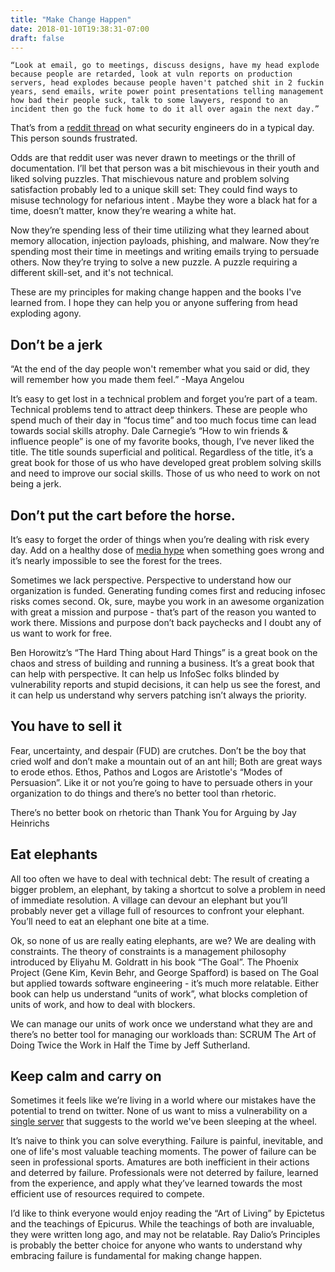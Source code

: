 ```yaml
---
title: "Make Change Happen"
date: 2018-01-10T19:38:31-07:00
draft: false
---
```


	“Look at email, go to meetings, discuss designs, have my head explode because people are retarded, look at vuln reports on production servers, head explodes because people haven't patched shit in 2 fuckin years, send emails, write power point presentations telling management how bad their people suck, talk to some lawyers, respond to an incident then go the fuck home to do it all over again the next day.”

That’s from a [reddit thread](https://www.reddit.com/r/networking/comments/7m9dch/security_engineers_of_reddit_what_does_a_typical/) on what security engineers do in a typical day. This person sounds frustrated.
 
Odds are that reddit user was never drawn to meetings or the thrill of documentation. I’ll bet that person was a bit mischievous in their youth and liked solving puzzles. That mischievous nature and problem solving satisfaction probably led to a unique skill set: They could find ways to misuse technology for nefarious intent . Maybe they wore a black hat for a time, doesn’t matter, know they’re wearing a white hat.
 
Now they’re spending less of their time utilizing what they learned about memory allocation, injection payloads, phishing, and malware. Now they’re spending most their time in meetings and writing emails trying to persuade others. Now they’re trying to solve a new puzzle. 
A puzzle requiring a different skill-set, and it's not technical. 

These are my principles for making change happen and the books I've learned from. I hope they can help you or anyone suffering from head exploding agony. 
 
Don’t be a jerk
-------------------
“At the end of the day people won't remember what you said or did, they will remember how you made them feel.” -Maya Angelou

It’s easy to get lost in a technical problem and forget you’re part of a team. Technical problems tend to attract deep thinkers. These are people who spend much of their day in “focus time” and too much focus time can lead towards social skills atrophy. 
Dale Carnegie’s “How to win friends & influence people” is one of my favorite books, though, I’ve never liked the title. The title sounds superficial and political. Regardless of the title, it’s a great book for those of us who have developed great problem solving skills and need to improve our social skills. Those of us who need to work on not being a jerk.
 
Don’t put the cart before the horse. 
----------------------------------------
It’s easy to forget the order of things when you’re dealing with risk every day. Add on a healthy dose of [media hype](http://www.zdnet.com/article/alteryx-s3-leak-leaves-120m-american-households-exposed/) when something goes wrong and it’s nearly impossible to see the forest for the trees.
 
Sometimes we lack perspective. Perspective to understand how our organization is funded. Generating funding comes first and reducing infosec risks comes second. Ok, sure, maybe you work in an awesome organization with great a mission and purpose - that’s part of the reason you wanted to work there. Missions and purpose don’t back paychecks and I doubt any of us want to work for free. 

Ben Horowitz’s “The Hard Thing about Hard Things” is a great book on the chaos and stress of building and running a business. It’s a great book that can help with perspective. It can help us InfoSec folks blinded by vulnerability reports and stupid decisions, it can help us see the forest, and it can help us understand why servers patching isn’t always the priority.
 
You have to sell it
-----------------------
Fear, uncertainty, and despair (FUD) are crutches. Don’t be the boy that cried wolf and don’t make a mountain out of an ant hill; Both are great ways to erode ethos. Ethos, Pathos and Logos are Aristotle's “Modes of Persuasion”. Like it or not you’re going to have to persuade others in your organization to do things and there’s no better tool than rhetoric. 

There’s no better book on rhetoric than Thank You for Arguing by Jay Heinrichs
 
Eat elephants
-----------------
All too often we have to deal with technical debt: The result of creating a bigger problem, an elephant, by taking a shortcut to solve a problem in need of immediate resolution. A village can devour an elephant but you’ll probably never get a village full of resources to confront your elephant. You’ll need to eat an elephant one bite at a time.

Ok, so none of us are really eating elephants, are we? We are dealing with constraints. The theory of constraints is a management philosophy introduced by Eliyahu M. Goldratt in his book “The Goal”. The Phoenix Project (Gene Kim, Kevin Behr, and George Spafford) is based on The Goal but applied towards software engineering - it’s much more relatable. Either book can help us understand “units of work”, what blocks completion of units of work, and how to deal with blockers.
  
We can manage our units of work once we understand what they are and there’s no better tool for managing our workloads than: SCRUM The Art of Doing Twice the Work in Half the Time by Jeff Sutherland.
 
Keep calm and carry on
--------------------------
Sometimes it feels like we’re living in a world where our mistakes have the potential to trend on twitter. None of us want to miss a vulnerability on a [single server](https://www.forbes.com/forbes/welcome/?toURL=https://www.forbes.com/sites/thomasbrewster/2017/09/14/equifax-hack-the-result-of-patched-vulnerability/&refURL=https://www.google.com/&referrer=https://www.google.com/) that suggests to the world we've been sleeping at the wheel. 
  
It’s naive to think you can solve everything. Failure is painful, inevitable, and one of life's most valuable teaching moments. The power of failure can be seen in professional sports. Amatures are both inefficient in their actions and deterred by failure. Professionals were not deterred by failure, learned from the experience, and apply what they’ve learned towards the most efficient use of resources required to compete.
 
I’d like to think everyone would enjoy reading the “Art of Living” by Epictetus and the teachings of Epicurus. While the teachings of both are invaluable, they were written long ago, and may not be relatable. Ray Dalio’s Principles is probably the better choice for anyone who wants to understand why embracing failure is fundamental for making change happen. 

